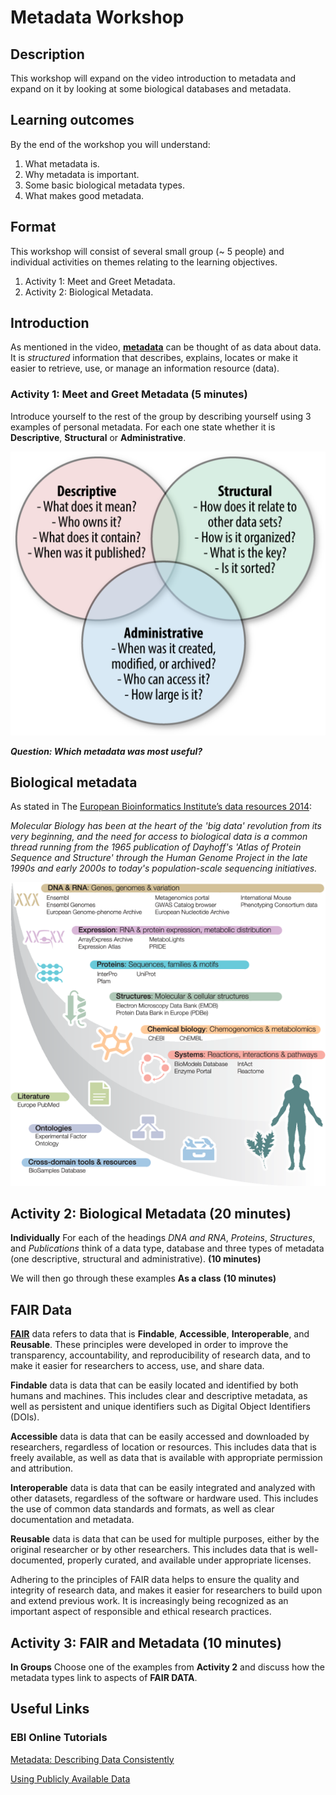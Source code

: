 # Metadata Workshop
## Description
This workshop will expand on the video introduction to metadata and expand on it by looking at some biological databases and metadata.

## Learning outcomes

By the end of the workshop you will understand:

1. What metadata is.
2. Why metadata is important.
3. Some basic biological metadata types.
4. What makes good metadata.

## Format

This workshop will consist of several small group (~ 5 people) and individual activities on themes relating to the learning objectives.

1. Activity 1: Meet and Greet Metadata.
2. Activity 2: Biological Metadata.

## Introduction

As mentioned in the video, [**metadata**](https://techterms.com/definition/metadata) can be thought of as data about data.  It is *structured* information that describes, explains, locates or make it easier to retrieve, use, or manage an information resource (data).

### Activity 1: Meet and Greet Metadata (5 minutes)

Introduce yourself to the rest of the group by describing yourself using 3 examples of personal metadata. For each one state whether it is **Descriptive**, **Structural** or **Administrative**.

<p align="center">
  <img src="metadata-types.png" width="512"/>
</p>



***Question: Which metadata was most useful?*** 

## Biological metadata

As stated in The [European Bioinformatics Institute’s data resources 2014](https://pubmed.ncbi.nlm.nih.gov/24271396/):

*Molecular Biology has been at the heart of the 'big data' revolution from its very beginning, and the need for access to biological data is a common thread running from the 1965 publication of Dayhoff's 'Atlas of Protein Sequence and Structure' through the Human Genome Project in the late 1990s and early 2000s to today's population-scale sequencing initiatives.*

<p align="center">
  <img src="metadata-biol.png" width="512"/>
</p>

## Activity 2: Biological Metadata (20 minutes)

**Individually** For each of the headings *DNA and RNA*, *Proteins*, *Structures*, and *Publications* think of a data type, database and three types of metadata (one descriptive, structural and administrative). **(10 minutes)**

We will then go through these examples **As a class** **(10 minutes)**

## FAIR Data

[**FAIR**](https://www.go-fair.org/fair-principles/) data refers to data that is **Findable**, **Accessible**, **Interoperable**, and **Reusable**. These principles were developed in order to improve the transparency, accountability, and reproducibility of research data, and to make it easier for researchers to access, use, and share data.

**Findable** data is data that can be easily located and identified by both humans and machines. This includes clear and descriptive metadata, as well as persistent and unique identifiers such as Digital Object Identifiers (DOIs).

**Accessible** data is data that can be easily accessed and downloaded by researchers, regardless of location or resources. This includes data that is freely available, as well as data that is available with appropriate permission and attribution.

**Interoperable** data is data that can be easily integrated and analyzed with other datasets, regardless of the software or hardware used. This includes the use of common data standards and formats, as well as clear documentation and metadata.

**Reusable** data is data that can be used for multiple purposes, either by the original researcher or by other researchers. This includes data that is well-documented, properly curated, and available under appropriate licenses.

Adhering to the principles of FAIR data helps to ensure the quality and integrity of research data, and makes it easier for researchers to build upon and extend previous work. It is increasingly being recognized as an important aspect of responsible and ethical research practices.

## Activity 3: FAIR and Metadata **(10 minutes)**

**In Groups** Choose one of the examples from **Activity 2** and discuss how the metadata types link to aspects of **FAIR DATA**.

## Useful Links

### EBI Online Tutorials

[Metadata: Describing Data Consistently](https://www.ebi.ac.uk/training/online/courses/bioinformatics-terrified/what-makes-a-good-bioinformatics-database/describing-data-consistently/) 

[Using Publicly Available Data](https://www.ebi.ac.uk/training/online/courses/using-publicly-available-data/)

